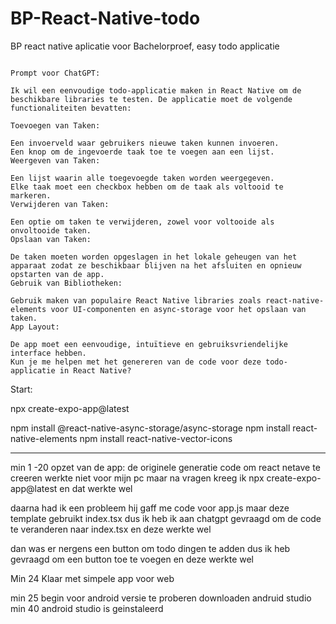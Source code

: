 # BP-React-Native-todo
BP react native aplicatie voor Bachelorproef, easy todo applicatie

```

Prompt voor ChatGPT:

Ik wil een eenvoudige todo-applicatie maken in React Native om de beschikbare libraries te testen. De applicatie moet de volgende functionaliteiten bevatten:

Toevoegen van Taken:

Een invoerveld waar gebruikers nieuwe taken kunnen invoeren.
Een knop om de ingevoerde taak toe te voegen aan een lijst.
Weergeven van Taken:

Een lijst waarin alle toegevoegde taken worden weergegeven.
Elke taak moet een checkbox hebben om de taak als voltooid te markeren.
Verwijderen van Taken:

Een optie om taken te verwijderen, zowel voor voltooide als onvoltooide taken.
Opslaan van Taken:

De taken moeten worden opgeslagen in het lokale geheugen van het apparaat zodat ze beschikbaar blijven na het afsluiten en opnieuw opstarten van de app.
Gebruik van Bibliotheken:

Gebruik maken van populaire React Native libraries zoals react-native-elements voor UI-componenten en async-storage voor het opslaan van taken.
App Layout:

De app moet een eenvoudige, intuïtieve en gebruiksvriendelijke interface hebben.
Kun je me helpen met het genereren van de code voor deze todo-applicatie in React Native?

```

Start:

npx create-expo-app@latest

npm install @react-native-async-storage/async-storage
npm install react-native-elements
npm install react-native-vector-icons


---
min 1 -20 
opzet van de app: 
de originele generatie code om react netave te creeren werkte niet voor mijn pc maar na vragen kreeg ik npx create-expo-app@latest en dat werkte wel

daarna had ik een probleem hij gaff me code voor app.js maar deze template gebruikt index.tsx dus ik heb ik aan chatgpt gevraagd om de code te veranderen naar index.tsx en deze werkte wel

dan was er nergens een button om todo dingen te adden dus ik heb gevraagd om een button toe te voegen en deze werkte wel

Min 24
Klaar met simpele app voor web

min 25 
begin voor android versie te proberen
downloaden andruid studio
min 40
android studio is geinstaleerd
